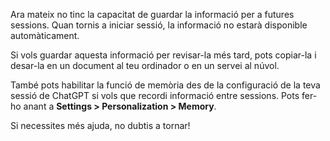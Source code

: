 Ara mateix no tinc la capacitat de guardar la informació per a futures sessions. Quan tornis a iniciar sessió, la informació no estarà disponible automàticament.

Si vols guardar aquesta informació per revisar-la més tard, pots copiar-la i desar-la en un document al teu ordinador o en un servei al núvol.

També pots habilitar la funció de memòria des de la configuració de la teva sessió de ChatGPT si vols que recordi informació entre sessions. Pots fer-ho anant a **Settings > Personalization > Memory**.

Si necessites més ajuda, no dubtis a tornar!